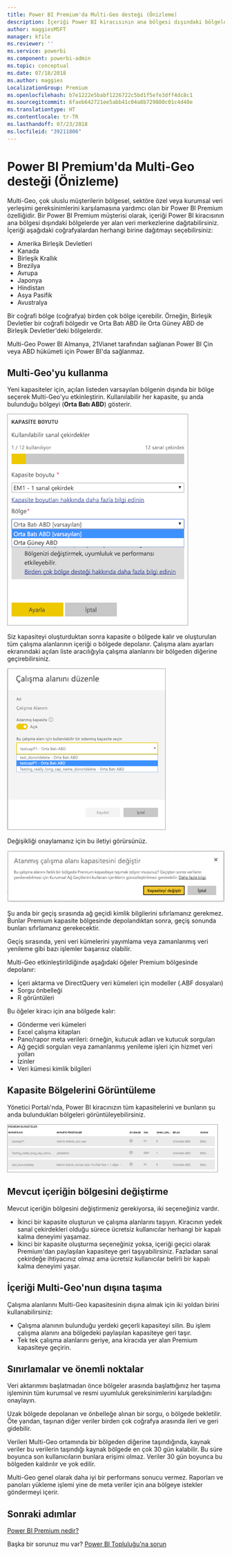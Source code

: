 ```yaml
---
title: Power BI Premium'da Multi-Geo desteği (Önizleme)
description: İçeriği Power BI kiracısının ana bölgesi dışındaki bölgelerde yer alan veri merkezlerine nasıl dağıtabileceğinizi öğrenin.
author: maggiesMSFT
manager: kfile
ms.reviewer: ''
ms.service: powerbi
ms.component: powerbi-admin
ms.topic: conceptual
ms.date: 07/18/2018
ms.author: maggies
LocalizationGroup: Premium
ms.openlocfilehash: b7e1222e5babf1226722c5bd1f5efe3dff4dc8c1
ms.sourcegitcommit: 6faeb642721ee5abb41c04a8b729880c01c4d40e
ms.translationtype: HT
ms.contentlocale: tr-TR
ms.lasthandoff: 07/23/2018
ms.locfileid: "39211806"
---
```

# <a name="multi-geo-support-in-power-bi-premium-preview"></a>Power BI Premium'da Multi-Geo desteği (Önizleme)
Multi-Geo, çok uluslu müşterilerin bölgesel, sektöre özel veya kurumsal veri yerleşimi gereksinimlerini karşılamasına yardımcı olan bir Power BI Premium özelliğidir. Bir Power BI Premium müşterisi olarak, içeriği Power BI kiracısının ana bölgesi dışındaki bölgelerde yer alan veri merkezlerine dağıtabilirsiniz. İçeriği aşağıdaki coğrafyalardan herhangi birine dağıtmayı seçebilirsiniz:

- Amerika Birleşik Devletleri 
- Kanada 
- Birleşik Krallık 
- Brezilya 
- Avrupa 
- Japonya 
- Hindistan 
- Asya Pasifik 
- Avustralya 

Bir coğrafi bölge (coğrafya) birden çok bölge içerebilir. Örneğin, Birleşik Devletler bir coğrafi bölgedir ve Orta Batı ABD ile Orta Güney ABD de Birleşik Devletler'deki bölgelerdir. 

Multi-Geo Power BI Almanya, 21Vianet tarafından sağlanan Power BI Çin veya ABD hükümeti için Power BI'da sağlanmaz.

## <a name="using-multi-geo"></a>Multi-Geo'yu kullanma

Yeni kapasiteler için, açılan listeden varsayılan bölgenin dışında bir bölge seçerek Multi-Geo'yu etkinleştirin.  Kullanılabilir her kapasite, şu anda bulunduğu bölgeyi (**Orta Batı ABD**) gösterir.

![Kapasite boyutu: bölge seçin. Power BI Multi-Geo](media/service-admin-premium-multi-geo/power-bi-multi-geo-capacity-size.png)
  
Siz kapasiteyi oluşturduktan sonra kapasite o bölgede kalır ve oluşturulan tüm çalışma alanlarının içeriği o bölgede depolanır. Çalışma alanı ayarları ekranındaki açılan liste aracılığıyla çalışma alanlarını bir bölgeden diğerine geçirebilirsiniz.

![Çalışma alanını düzenleme: Kullanılabilir bir kapasite seçin. Power BI Multi-Geo](media/service-admin-premium-multi-geo/power-bi-multi-geo-edit-workspace.png)

Değişikliği onaylamanız için bu iletiyi görürsünüz. 

![Atanmış çalışma alanını değiştirme onayı](media/service-admin-premium-multi-geo/power-bi-multi-geo-change-assigned-workspace-capacity.png)

Şu anda bir geçiş sırasında ağ geçidi kimlik bilgilerini sıfırlamanız gerekmez.  Bunlar Premium kapasite bölgesinde depolandıktan sonra, geçiş sonunda bunları sıfırlamanız gerekecektir.
   
Geçiş sırasında, yeni veri kümelerini yayımlama veya zamanlanmış veri yenileme gibi bazı işlemler başarısız olabilir.  

Multi-Geo etkinleştirildiğinde aşağıdaki öğeler Premium bölgesinde depolanır:
 
- İçeri aktarma ve DirectQuery veri kümeleri için modeller (.ABF dosyaları)
- Sorgu önbelleği
- R görüntüleri

Bu öğeler kiracı için ana bölgede kalır:

- Gönderme veri kümeleri
- Excel çalışma kitapları
- Pano/rapor meta verileri: örneğin, kutucuk adları ve kutucuk sorguları
- Ağ geçidi sorguları veya zamanlanmış yenileme işleri için hizmet veri yolları
- İzinler
- Veri kümesi kimlik bilgileri
 
## <a name="view-capacity-regions"></a>Kapasite Bölgelerini Görüntüleme

Yönetici Portalı'nda, Power BI kiracınızın tüm kapasitelerini ve bunların şu anda bulundukları bölgeleri görüntüleyebilirsiniz.

![Premium kapasiteleri görüntüleme](media/service-admin-premium-multi-geo/power-bi-multi-geo-premium-capacities.png) 

## <a name="change-the-region-for-existing-content"></a>Mevcut içeriğin bölgesini değiştirme

Mevcut içeriğin bölgesini değiştirmeniz gerekiyorsa, iki seçeneğiniz vardır.

- İkinci bir kapasite oluşturun ve çalışma alanlarını taşıyın. Kiracının yedek sanal çekirdekleri olduğu sürece ücretsiz kullanıcılar herhangi bir kapalı kalma deneyimi yaşamaz.
- İkinci bir kapasite oluşturma seçeneğiniz yoksa, içeriği geçici olarak Premium'dan paylaşılan kapasiteye geri taşıyabilirsiniz. Fazladan sanal çekirdeğe ihtiyacınız olmaz ama ücretsiz kullanıcılar belirli bir kapalı kalma deneyimi yaşar.


## <a name="move-content-out-of-multi-geo"></a>İçeriği Multi-Geo'nun dışına taşıma  

Çalışma alanlarını Multi-Geo kapasitesinin dışına almak için iki yoldan birini kullanabilirsiniz:

- Çalışma alanının bulunduğu yerdeki geçerli kapasiteyi silin.  Bu işlem çalışma alanını ana bölgedeki paylaşılan kapasiteye geri taşır.
- Tek tek çalışma alanlarını geriye, ana kiracıda yer alan Premium kapasiteye geçirin.

## <a name="limitations-and-considerations"></a>Sınırlamalar ve önemli noktalar

Veri aktarımını başlatmadan önce bölgeler arasında başlattığınız her taşıma işleminin tüm kurumsal ve resmi uyumluluk gereksinimlerini karşıladığını onaylayın.

Uzak bölgede depolanan ve önbelleğe alınan bir sorgu, o bölgede bekletilir. Öte yandan, taşınan diğer veriler birden çok coğrafya arasında ileri ve geri gidebilir. 

Verileri Multi-Geo ortamında bir bölgeden diğerine taşındığında, kaynak veriler bu verilerin taşındığı kaynak bölgede en çok 30 gün kalabilir. Bu süre boyunca son kullanıcıların bunlara erişimi olmaz. Veriler 30 gün boyunca bu bölgeden kaldırılır ve yok edilir.

Multi-Geo genel olarak daha iyi bir performans sonucu vermez. Raporları ve panoları yükleme işlemi yine de meta veriler için ana bölgeye istekler göndermeyi içerir.

## <a name="next-steps"></a>Sonraki adımlar

[Power BI Premium nedir?](service-premium.md)

Başka bir sorunuz mu var? [Power BI Topluluğu'na sorun](http://community.powerbi.com/)
